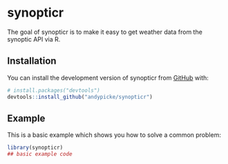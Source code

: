 
<!-- README.md is generated from README.Rmd. Please edit that file -->

# synopticr

<!-- badges: start -->
<!-- badges: end -->

The goal of synopticr is to make it easy to get weather data from the
synoptic API via R.

## Installation

You can install the development version of synopticr from
[GitHub](https://github.com/) with:

``` r
# install.packages("devtools")
devtools::install_github("andypicke/synopticr")
```

## Example

This is a basic example which shows you how to solve a common problem:

``` r
library(synopticr)
## basic example code
```
